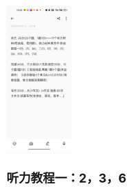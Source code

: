 <img src="英语.assets/mmexport1686464016426.jpg" alt="mmexport1686464016426" style="zoom: 33%;" />

# 听力教程一：2，3，6

```c

```

